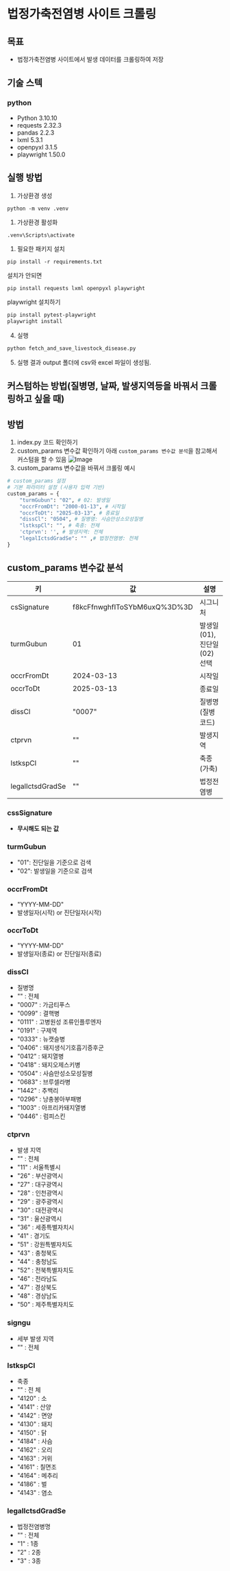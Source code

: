 # 법정가축전염병 사이트 크롤링

## 목표

- 법정가축전염병 사이트에서 발생 데이터를 크롤링하여 저장

## 기술 스텍

### python
- Python 3.10.10
- requests 2.32.3
- pandas 2.2.3
- lxml 5.3.1
- openpyxl 3.1.5
- playwright 1.50.0

## 실행 방법

1. 가상환경 생성
```
python -m venv .venv
```

1. 가상환경 활성화
```
.venv\Scripts\activate
```

1. 필요한 패키지 설치
```
pip install -r requirements.txt
```

설치가 안되면
```bash
pip install requests lxml openpyxl playwright
```

playwright 설치하기
```bash
pip install pytest-playwright
playwright install
```


4. 실행
```bash
python fetch_and_save_livestock_disease.py
```

5. 실행 결과
output 폴더에 csv와 excel 파일이 생성됨.


## 커스텀하는 방법(질병명, 날짜, 발생지역등을 바꿔서 크롤링하고 싶을 때)

## 방법
1. index.py 코드 확인하기
2. custom_params 변수값 확인하기 아래 `custom_params 변수값 분석`을 참고해서 커스텀을 할 수 있음
![Image](https://i.imgur.com/NK0fh1U.png)
3. custom_params 변수값을 바꿔서 크롤링
예시
```python
# custom_params 설정
# 기본 파라미터 설정 (사용자 입력 기반)
custom_params = { 
    "turmGubun": "02", # 02: 발생일
    "occrFromDt": "2000-01-13", # 시작일
    "occrToDt": "2025-03-13", # 종료일
    "dissCl": "0504", # 질병명: 사슴만성소모성질병
    "lstkspCl": "", # 축종: 전체
    'ctprvn': '', # 발생지역: 전체
    "legalIctsdGradSe": "" ,# 법정전염병: 전체
}
```


## custom_params 변수값 분석

| 키               | 값                           | 설명                             |
|------------------|------------------------------|----------------------------------|
| csSignature      | f8kcFfnwghfIToSYbM6uxQ%3D%3D | 시그니처                         |
| turmGubun        | 01                           | 발생일(01), 진단일(02) 선택        |
| occrFromDt       | 2024-03-13                   | 시작일                          |
| occrToDt         | 2025-03-13                   | 종료일                          |
| dissCl           | "0007"                       | 질병명(질병코드)                           |
| ctprvn           | ""                           | 발생지역                         |
| lstkspCl         | ""                           | 축종(가축)                         |
| legalIctsdGradSe | ""                           | 법정전염병                       |


### cssSignature
- **무시해도 되는 값**

### turmGubun
- "01": 진단일을 기준으로 검색
- "02": 발생일을 기준으로 검색

### occrFromDt
- "YYYY-MM-DD" 
- 발생일자(시작) or 진단일자(시작)

### occrToDt
- "YYYY-MM-DD" 
- 발생일자(종료) or 진단일자(종료)

### dissCI
- 질병명
- "" : 전체
- "0007" : 가금티푸스
- "0099" : 결핵병
- "0111" : 고병원성 조류인플루엔자
- "0191" : 구제역
- "0333" : 뉴캣슬병
- "0406" : 돼지생식기호흡기증후군
- "0412" : 돼지열병
- "0418" : 돼지오제스키병
- "0504" : 사슴만성소모성질병
- "0683" : 브루셀라병
- "1442" : 추백리
- "0296" : 낭충봉아부패병 
- "1003" : 아프리카돼지열병
- "0446" : 럼피스킨

### ctprvn	 
- 발생 지역
- "" : 전체
- "11" : 서울특별시
- "26" : 부산광역시
- "27" : 대구광역시
- "28" : 인천광역시
- "29" : 광주광역시
- "30" : 대전광역시
- "31" : 울산광역시
- "36" : 세종특별자치시
- "41" : 경기도
- "51" : 강원특별자치도
- "43" : 충청북도
- "44" : 충청남도
- "52" : 전북특별자치도
- "46" : 전라남도
- "47" : 경상북도
- "48" : 경상남도
- "50" : 제주특별자치도

### signgu
- 세부 발생 지역
- "" : 전체

### lstkspCl
- 축종
- "" : 전 체
- "4120" : 소
- "4141" : 산양
- "4142" : 면양
- "4130" : 돼지
- "4150" : 닭
- "4184" : 사슴
- "4162" : 오리
- "4163" : 거위
- "4161" : 칠면조
- "4164" : 메추리
- "4186" : 벌
- "4143" : 염소

### legalIctsdGradSe
- 법정전염병명
- "" : 전체
- "1" : 1종
- "2" : 2종
- "3" : 3종

